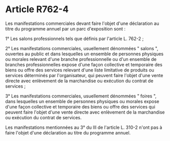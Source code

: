 # Article R762-4

Les manifestations commerciales devant faire l'objet d'une déclaration au titre du programme annuel par un parc d'exposition sont :

1° Les salons professionnels tels que définis par l'article L. 762-2 ;

2° Les manifestations commerciales, usuellement dénommées " salons ", ouvertes au public et dans lesquelles un ensemble de personnes physiques ou morales relevant d'une branche professionnelle ou d'un ensemble de branches professionnelles expose d'une façon collective et temporaire des biens ou offre des services relevant d'une liste limitative de produits ou services déterminés par l'organisateur, qui peuvent faire l'objet d'une vente directe avec enlèvement de la marchandise ou exécution du contrat de services ;

3° Les manifestations commerciales, usuellement dénommées " foires ", dans lesquelles un ensemble de personnes physiques ou morales expose d'une façon collective et temporaire des biens ou offre des services qui peuvent faire l'objet d'une vente directe avec enlèvement de la marchandise ou exécution du contrat de services.

Les manifestations mentionnées au 3° du III de l'article L. 310-2 n'ont pas à faire l'objet d'une déclaration au titre du programme annuel.

